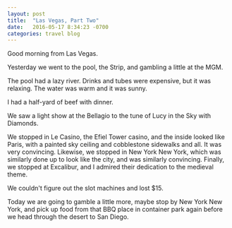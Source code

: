 ```yaml
---
layout: post
title:  "Las Vegas, Part Two"
date:   2016-05-17 8:34:23 -0700
categories: travel blog
---
```


Good morning from Las Vegas.

Yesterday we went to the pool, the Strip, and gambling a little at the MGM.

The pool had a lazy river. Drinks and tubes were expensive, but it was relaxing. The water was warm and it was sunny.

I had a half-yard of beef with dinner.

We saw a light show at the Bellagio to the tune of Lucy in the Sky with Diamonds.

We stopped in Le Casino, the Efiel Tower casino, and the inside looked like Paris, with a painted sky ceiling and cobblestone sidewalks and all. It was very convincing. Likewise, we stopped in New York New York, which was similarly done up to look like the city, and was similarly convincing. Finally, we stopped at Excalibur, and I admired their dedication to the medieval theme.

We couldn't figure out the slot machines and lost $15.

Today we are going to gamble a little more, maybe stop by New York New York,  and pick up food from that BBQ place in container park again before we head through the desert to San Diego.
